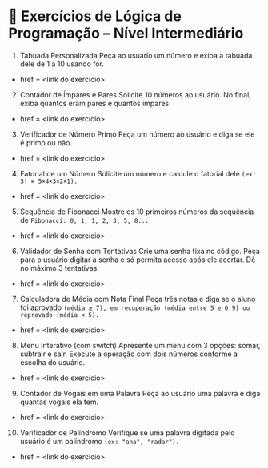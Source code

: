 # 🧠 Exercícios de Lógica de Programação – Nível Intermediário
1) Tabuada Personalizada
    Peça ao usuário um número e exiba a tabuada dele de 1 a 10 usando for.
- href  = <link do exercício>

2) Contador de Ímpares e Pares
    Solicite 10 números ao usuário. No final, exiba quantos eram pares e quantos ímpares.
- href  = <link do exercício>

3) Verificador de Número Primo
    Peça um número ao usuário e diga se ele é primo ou não.
- href  = <link do exercício>

4) Fatorial de um Número
    Solicite um número e calcule o fatorial dele ```(ex: 5! = 5×4×3×2×1).```
- href  = <link do exercício>

5) Sequência de Fibonacci
    Mostre os 10 primeiros números da sequência de ````Fibonacci: 0, 1, 1, 2, 3, 5, 8...````
- href  = <link do exercício>

6) Validador de Senha com Tentativas
    Crie uma senha fixa no código. Peça para o usuário digitar a senha e só permita acesso após ele acertar. Dê no máximo 3 tentativas.
- href  = <link do exercício>

7) Calculadora de Média com Nota Final
    Peça três notas e diga se o aluno foi aprovado ```(média ≥ 7), em recuperação (média entre 5 e 6.9) ou reprovado (média < 5).```
- href  = <link do exercício>

8) Menu Interativo (com switch)
    Apresente um menu com 3 opções: somar, subtrair e sair. Execute a operação com dois números conforme a escolha do usuário.
- href  = <link do exercício>

9) Contador de Vogais em uma Palavra
    Peça ao usuário uma palavra e diga quantas vogais ela tem.
- href  = <link do exercício>

10) Verificador de Palíndromo
    Verifique se uma palavra digitada pelo usuário é um palíndromo ```(ex: "ana", "radar").```
- href  = <link do exercício>